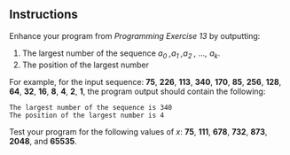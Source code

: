 ## Instructions
Enhance your program from *Programming Exercise 13* by outputting:
1. The largest number of the sequence *a<sub>0</sub> ,a<sub>1</sub> ,a<sub>2</sub> , ..., a<sub>k</sub>*. 
2. The position of the largest number

For example, for the input sequence: **75**, **226**, **113**, **340**, **170**, **85**, **256**, **128**, **64**, **32**, **16**, **8**, **4**, **2**, **1**, the program output should contain the following:
```
The largest number of the sequence is 340
The position of the largest number is 4
```

Test your program for the following values of *x*: **75**, **111**, **678**, **732**, **873**, **2048**, and **65535**.

